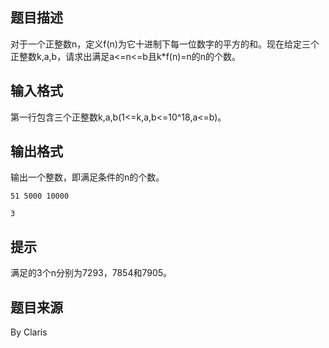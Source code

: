 


## 题目描述
对于一个正整数n，定义f(n)为它十进制下每一位数字的平方的和。现在给定三个正整数k,a,b，请求出满足a<=n<=b且k*f(n)=n的n的个数。
## 输入格式
第一行包含三个正整数k,a,b(1<=k,a,b<=10^18,a<=b)。
## 输出格式
输出一个整数，即满足条件的n的个数。

```input1
51 5000 10000

```
```output1
3
```

## 提示
满足的3个n分别为7293，7854和7905。
## 题目来源
By Claris



